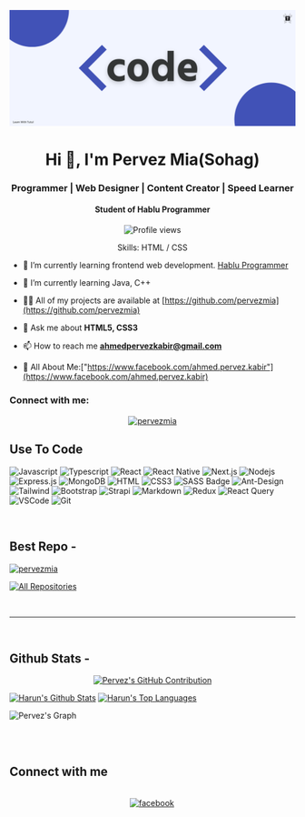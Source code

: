 ![I am pervezmia](https://github.com/pervezmia/pervezmia/blob/main/code.png)

<h1 align="center">Hi 👋, I'm Pervez Mia(Sohag)</h1>
<h3 align="center">Programmer | Web Designer | Content Creator | Speed Learner</h3>
<h4 align="center">Student of Hablu Programmer</h4>

<div align="center">

![Profile views](https://komarev.com/ghpvc/?username=pervezmia&color=red)

Skills: HTML / CSS

</div>

- 🔭 I’m currently learning frontend web development. [Hablu Programmer](https://www.hablu-programmer.com/)

- 🌱 I’m currently learning Java, C++

- 👨‍💻 All of my projects are available at [https://github.com/pervezmia](https://github.com/pervezmia)

- 💬 Ask me about **HTML5, CSS3**

- 📫 How to reach me **ahmedpervezkabir@gmail.com**

- 📄 All About Me:["https://www.facebook.com/ahmed.pervez.kabir"](https://www.facebook.com/ahmed.pervez.kabir)

<h3 align="left">Connect with me:</h3>

<p align="center">
<a href="https://www.facebook.com/ahmed.pervez.kabir" target="blank"><img align="center" src="https://raw.githubusercontent.com/rahuldkjain/github-profile-readme-generator/master/src/images/icons/Social/facebook.svg" alt="pervezmia" height="30" width="40" /></a>
<!--<a href="https://twitter.com/pervezmia" target="blank"><img align="center" src="https://raw.githubusercontent.com/rahuldkjain/github-profile-readme-generator/master/src/images/icons/Social/twitter.svg" alt="pervezmia" height="30" width="40" /></a>-->
<!--<a href="https://linkedin.com/in/pervezmia" target="blank"><img align="center" src="https://raw.githubusercontent.com/rahuldkjain/github-profile-readme-generator/master/src/images/icons/Social/linked-in-alt.svg" alt="pervezmia" height="30" width="40" /></a>-->
<!--<a href="https://codepen.io/pervezmia" target="blank"><img align="center" src="https://raw.githubusercontent.com/rahuldkjain/github-profile-readme-generator/master/src/images/icons/Social/codepen.svg" alt="pervezmia" height="30" width="40" /></a>-->
<!--<a href="https://www.youtube.com/channel/UCttZMJCI9L9PbfJkQw7o-0Q" target="blank"><img align="center" src="https://raw.githubusercontent.com/rahuldkjain/github-profile-readme-generator/master/src/images/icons/Social/youtube.svg" alt="Learn With Tutul" height="30" width="40" /></a>-->
<!--<a href="https://instagram.com/tutul_181" target="blank"><img align="center" src="https://raw.githubusercontent.com/rahuldkjain/github-profile-readme-generator/master/src/images/icons/Social/instagram.svg" alt="tutul_181" height="30" width="40" /></a>-->
<!--<a href="https://dribbble.com/pervezmia" target="blank"><img align="center" src="https://raw.githubusercontent.com/rahuldkjain/github-profile-readme-generator/master/src/images/icons/Social/dribbble.svg" alt="pervezmia" height="30" width="40" /></a>-->
<!--<a href="https://www.behance.net/pervezmia" target="blank"><img align="center" src="https://raw.githubusercontent.com/rahuldkjain/github-profile-readme-generator/master/src/images/icons/Social/behance.svg" alt="pervezmia" height="30" width="40" /></a>-->
</p>

## Use To Code

![Javascript](https://img.shields.io/badge/Javascript-F0DB4F?style=for-the-badge&labelColor=black&logo=javascript&logoColor=F0DB4F)
![Typescript](https://img.shields.io/badge/Typescript-007acc?style=for-the-badge&labelColor=black&logo=typescript&logoColor=007acc)
![React](https://img.shields.io/badge/-React-61DBFB?style=for-the-badge&labelColor=black&logo=react&logoColor=61DBFB)
![React Native](https://img.shields.io/badge/React_Native-20232A?style=for-the-badge&logo=react&logoColor=61DAFB)
![Next.js](https://img.shields.io/badge/next.js-000000?style=for-the-badge&logo=nextdotjs&logoColor=white)
![Nodejs](https://img.shields.io/badge/Nodejs-3C873A?style=for-the-badge&labelColor=black&logo=node.js&logoColor=3C873A)
![Express.js](https://img.shields.io/badge/Express.js-000000?style=for-the-badge&logo=express&logoColor=white)
![MongoDB](https://img.shields.io/badge/MongoDB-4EA94B?style=for-the-badge&logo=mongodb&logoColor=white)
![HTML](https://img.shields.io/badge/HTML5-E34F26?style=for-the-badge&logo=html5&logoColor=white)
![CSS3](https://img.shields.io/badge/CSS3-1572B6?style=for-the-badge&logo=css3&logoColor=white)
![SASS Badge](https://img.shields.io/badge/Sass-CC6699?style=for-the-badge&logo=sass&logoColor=white)
![Ant-Design](https://img.shields.io/badge/AntDesign-0170FE?style=for-the-badge&logo=antdesign&logoColor=white)
![Tailwind](https://img.shields.io/badge/Tailwind_CSS-092749?style=for-the-badge&logo=tailwindcss&logoColor=06B6D4&labelColor=000000)
![Bootstrap](https://img.shields.io/badge/Bootstrap-563D7C?style=for-the-badge&logo=bootstrap&logoColor=white)
![Strapi](https://img.shields.io/badge/strapi-2E7EEA?style=for-the-badge&logo=strapi&logoColor=white)
![Markdown](https://img.shields.io/badge/Markdown-000000?style=for-the-badge&logo=markdown&logoColor=white)
![Redux](https://img.shields.io/badge/Redux-593D88?style=for-the-badge&logo=redux&logoColor=white)
![React Query](https://img.shields.io/badge/-React_Query-FF4154?style=for-the-badge&logo=react%20query&logoColor=white)
![VSCode](https://img.shields.io/badge/Visual_Studio-0078d7?style=for-the-badge&logo=visual%20studio&logoColor=white)
![Git](https://img.shields.io/badge/Git-F05032?style=for-the-badge&logo=git&logoColor=white)

<br/>

## Best Repo -

[![pervezmia](https://github-readme-stats.vercel.app/api/pin/?username=pervezmia&repo=pervezmia&border_color=7F3FBF&bg_color=0D1117&title_color=C9D1D9&text_color=8B949E&icon_color=7F3FBF)](https://github.com/pervezmia/pervezmia)


<p align="left">
  <a href="https://github.com/pervezmia?tab=repositories" target="_blank"><img alt="All Repositories" title="All Repositories" src="https://img.shields.io/badge/-All%20Repos-2962FF?style=for-the-badge&logo=koding&logoColor=white"/></a>
</p>

<br/>
<hr/>
<br/>

## Github Stats -

<p align="center">
  <a href="https://github.com/pervezmia">
    <img src="https://github-profile-summary-cards.vercel.app/api/cards/profile-details?username=pervezmia&theme=radical" alt="Pervez's GitHub Contribution"/>
  </a>
</p>

<a> 
    <a href="https://github.com/pervezmia"><img alt="Harun's Github Stats" src="https://denvercoder1-github-readme-stats.vercel.app/api?username=pervezmia&show_icons=true&count_private=true&theme=react&border_color=7F3FBF&bg_color=0D1117&title_color=F85D7F&icon_color=F8D866" height="192px" width="49.5%"/></a>
  <a href="https://github.com/pervezmia"><img alt="Harun's Top Languages" src="https://denvercoder1-github-readme-stats.vercel.app/api/top-langs/?username=pervezmia&langs_count=8&layout=compact&theme=react&border_color=7F3FBF&bg_color=0D1117&title_color=F85D7F&icon_color=F8D866" height="192px" width="49.5%"/></a>
  <br/>
</a>

![Pervez's Graph](https://github-readme-activity-graph.vercel.app/graph?username=pervezmia&custom_title=Harun's%20GitHub%20Activity%20Graph&bg_color=0D1117&color=7F3FBF&line=7F3FBF&point=7F3FBF&area_color=FFFFFF&title_color=FFFFFF&area=true)

<br/>

<br/>

## Connect with me

<div align="center">
<br/>
<!--<a href="https://twitter.com/pervezmia" target="_blank">
<img src=https://img.shields.io/badge/twitter-%2300acee.svg?&style=for-the-badge&logo=twitter&logoColor=white alt=twitter style="margin-bottom: 5px; margin-right: 2px;" />
</a>-->
<!--<a href="https://www.linkedin.com/in/pervezmia/" target="_blank">
<img src=https://img.shields.io/badge/linkedin-%231E77B5.svg?&style=for-the-badge&logo=linkedin&logoColor=white alt=linkedin style="margin-bottom: 5px; margin-right: 2px;" />
</a>-->
<a href="https://www.facebook.com/ahmed.pervez.kabir" target="_blank">
<img src=https://img.shields.io/badge/facebook-%232E87FB.svg?&style=for-the-badge&logo=facebook&logoColor=white alt=facebook style="margin-bottom: 5px; margin-right: 2px;" />
</a>  
</div>
